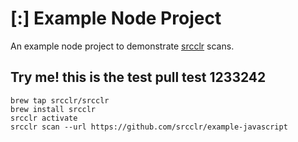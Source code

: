 # [:] Example Node Project

An example node project to demonstrate [srcclr](https://www.srcclr.com) scans.


## Try me! this is the test pull test 1233242


```
brew tap srcclr/srcclr
brew install srcclr
srcclr activate
srcclr scan --url https://github.com/srcclr/example-javascript
```
